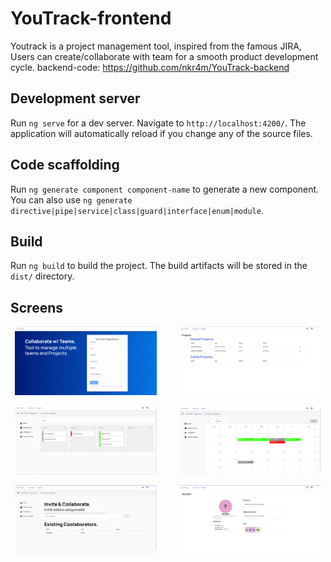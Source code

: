 # YouTrack-frontend
Youtrack is a project management tool, inspired from the famous JIRA, Users can create/collaborate with team for a smooth product development cycle.
backend-code: https://github.com/nkr4m/YouTrack-backend

## Development server

Run `ng serve` for a dev server. Navigate to `http://localhost:4200/`. The application will automatically reload if you change any of the source files.

## Code scaffolding

Run `ng generate component component-name` to generate a new component. You can also use `ng generate directive|pipe|service|class|guard|interface|enum|module`.

## Build

Run `ng build` to build the project. The build artifacts will be stored in the `dist/` directory.

## Screens



<p align="center">
  <img alt="Light" src="https://github.com/nkr4m/YouTrack-frontend/blob/main/screens/00.png" width="45%">
&nbsp; &nbsp; &nbsp; &nbsp;
  <img alt="Dark" src="https://github.com/nkr4m/YouTrack-frontend/blob/main/screens/01.png" width="45%">
</p>

<p align="center">
  <img alt="Light" src="https://github.com/nkr4m/YouTrack-frontend/blob/main/screens/02.png" width="45%">
&nbsp; &nbsp; &nbsp; &nbsp;
  <img alt="Dark" src="https://github.com/nkr4m/YouTrack-frontend/blob/main/screens/03.png" width="45%">
</p>

<p align="center">
  <img alt="Light" src="https://github.com/nkr4m/YouTrack-frontend/blob/main/screens/04.png" width="45%">
&nbsp; &nbsp; &nbsp; &nbsp;
  <img alt="Dark" src="https://github.com/nkr4m/YouTrack-frontend/blob/main/screens/05.png" width="45%">
</p>

